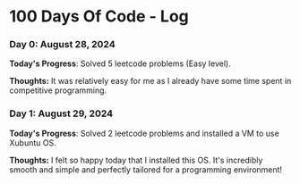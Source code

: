 # 100 Days Of Code - Log

### Day 0: August 28, 2024 


**Today's Progress**: Solved 5 leetcode problems (Easy level).

**Thoughts:** It was relatively easy for me as I already have some time spent in competitive programming.


### Day 1: August 29, 2024 


**Today's Progress**: Solved 2 leetcode problems and installed a VM to use Xubuntu OS.

**Thoughts:** I felt so happy today that I installed this OS. It's incredibly smooth and simple and perfectly tailored for a programming environment!



